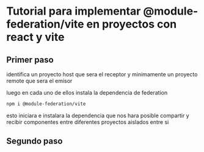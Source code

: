 # Tutorial para implementar @module-federation/vite en proyectos con react y vite

## Primer paso

identifica un proyecto host que sera el receptor y minimamente un proyecto remote que sera el emisor

luego en cada uno de ellos instala la dependencia de federation

``` bash
npm i @module-federation/vite
```

esto iniciara e instalara la dependencia que nos hara posible compartir y recibir componentes entre diferentes proyectos aislados entre si

## Segundo paso

